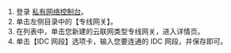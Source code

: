 1. 登录 [私有网络控制台](https://console.cloud.tencent.com/vpc/vpc?rid=1)。
2. 单击左侧目录中的【专线网关】。
3. 在列表中，单击您新建的云联网类型专线网关，进入详情页。
4. 单击【IDC 网段】选项卡，输入您要连通的 IDC 网段，并保存即可。
